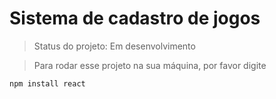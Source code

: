 <h1>Sistema de cadastro de jogos</h1>

> Status do projeto: Em desenvolvimento

> Para rodar esse projeto na sua máquina, por favor digite

```
npm install react
```
